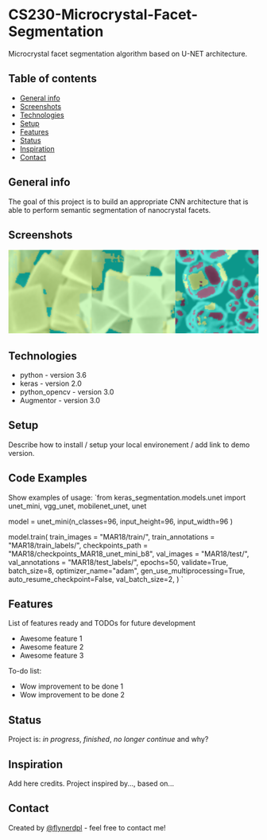 # CS230-Microcrystal-Facet-Segmentation
Microcrystal facet segmentation algorithm based on U-NET architecture.

## Table of contents
* [General info](#general-info)
* [Screenshots](#screenshots)
* [Technologies](#technologies)
* [Setup](#setup)
* [Features](#features)
* [Status](#status)
* [Inspiration](#inspiration)
* [Contact](#contact)

## General info
The goal of this project is to build an appropriate CNN architecture that is able to perform semantic segmentation of nanocrystal facets. 
## Screenshots
![Example screenshot](predictions2.png)

## Technologies
* python - version 3.6
* keras - version 2.0
* python_opencv - version 3.0
* Augmentor - version 3.0

## Setup
Describe how to install / setup your local environement / add link to demo version.

## Code Examples
Show examples of usage:
`from keras_segmentation.models.unet import unet_mini, vgg_unet, mobilenet_unet, 
unet

model = unet_mini(n_classes=96,  input_height=96, input_width=96  )

model.train(
    train_images = "MAR18/train/",
    train_annotations = "MAR18/train_labels/",
    checkpoints_path = "MAR18/checkpoints_MAR18_unet_mini_b8",
    val_images = "MAR18/test/",
    val_annotations = "MAR18/test_labels/",
    epochs=50, validate=True, batch_size=8, 
    optimizer_name="adam",
    gen_use_multiprocessing=True,
    auto_resume_checkpoint=False,
    val_batch_size=2,
)
`

## Features
List of features ready and TODOs for future development
* Awesome feature 1
* Awesome feature 2
* Awesome feature 3

To-do list:
* Wow improvement to be done 1
* Wow improvement to be done 2

## Status
Project is: _in progress_, _finished_, _no longer continue_ and why?

## Inspiration
Add here credits. Project inspired by..., based on...

## Contact
Created by [@flynerdpl](https://www.flynerd.pl/) - feel free to contact me!
